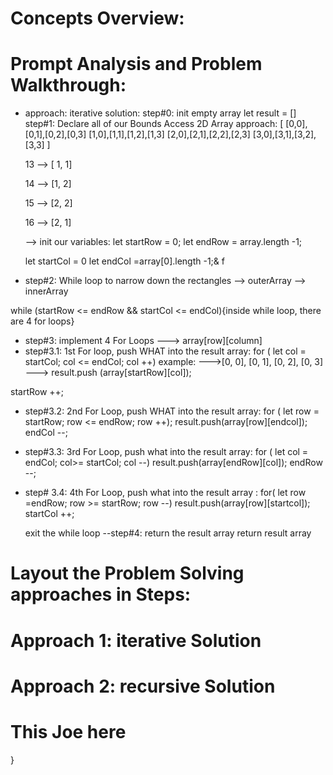 # Concepts Overview:

# Prompt Analysis and Problem Walkthrough:

- approach: iterative solution:
  step#0: init empty array
  let result = []
  step#1: Declare all of our Bounds
  Access 2D Array approach:
  [
  [0,0],[0,1],[0,2],[0,3]
  [1,0],[1,1],[1,2],[1,3]
  [2,0],[2,1],[2,2],[2,3]
  [3,0],[3,1],[3,2],[3,3]
  ]

  13 --> [ 1, 1]

  14 --> [1, 2]

  15 --> [2, 2]

  16 --> [2, 1]

  --> init our variables:
  let startRow = 0;
  let endRow = array.length -1;

  let startCol = 0
  let endCol =array[0].length -1;& f

- step#2: While loop to narrow down the rectangles
  --> outerArray
  --> innerArray

while (startRow <= endRow && startCol <= endCol){inside while loop, there are 4 for loops}

- step#3: implement 4 For Loops
  ---> array[row][column]
- step#3.1: 1st For loop, push WHAT into the result array:
  for ( let col = startCol; col <= endCol; col ++)
  example: --->[0, 0], [0, 1], [0, 2], [0, 3]
  ---> result.push (array[startRow][col]);

startRow ++;

- step#3.2: 2nd For Loop, push WHAT into the result array:
  for ( let row = startRow; row <= endRow; row ++);
  result.push(array[row][endcol]);
  endCol --;

- step#3.3: 3rd For Loop, push what into the result array:
  for ( let col = endCol; col>= startCol; col --)
  result.push(array[endRow][col]);
  endRow --;

- step# 3.4: 4th For Loop, push what into the result array :
  for( let row =endRow; row >= startRow; row --)
  result.push(array[row][startcol]);
  startCol ++;

  exit the while loop
  --step#4: return the result array
  return result array

# Layout the Problem Solving approaches in Steps:

# Approach 1: iterative Solution

# Approach 2: recursive Solution

# This Joe here

}
